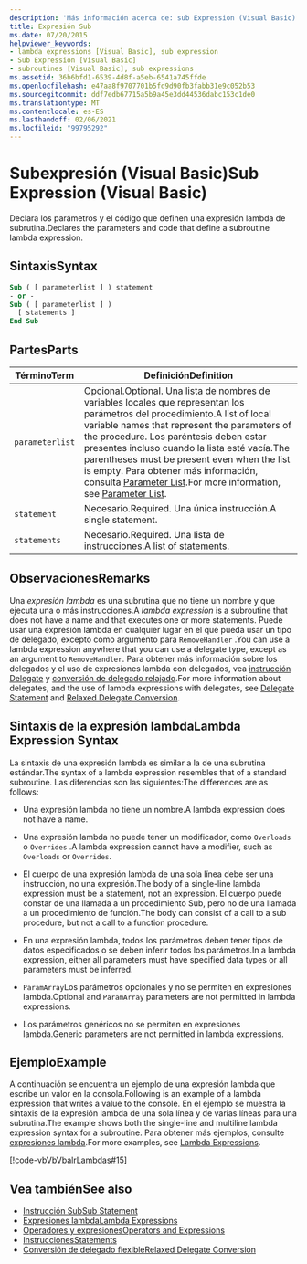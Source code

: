 ```yaml
---
description: 'Más información acerca de: sub Expression (Visual Basic)'
title: Expresión Sub
ms.date: 07/20/2015
helpviewer_keywords:
- lambda expressions [Visual Basic], sub expression
- Sub Expression [Visual Basic]
- subroutines [Visual Basic], sub expressions
ms.assetid: 36b6bfd1-6539-4d8f-a5eb-6541a745ffde
ms.openlocfilehash: e47aa8f9707701b5fd9d90fb3fabb31e9c052b53
ms.sourcegitcommit: ddf7edb67715a5b9a45e3dd44536dabc153c1de0
ms.translationtype: MT
ms.contentlocale: es-ES
ms.lasthandoff: 02/06/2021
ms.locfileid: "99795292"
---
```

# <a name="sub-expression-visual-basic"></a><span data-ttu-id="37ad0-103">Subexpresión (Visual Basic)</span><span class="sxs-lookup"><span data-stu-id="37ad0-103">Sub Expression (Visual Basic)</span></span>

<span data-ttu-id="37ad0-104">Declara los parámetros y el código que definen una expresión lambda de subrutina.</span><span class="sxs-lookup"><span data-stu-id="37ad0-104">Declares the parameters and code that define a subroutine lambda expression.</span></span>  
  
## <a name="syntax"></a><span data-ttu-id="37ad0-105">Sintaxis</span><span class="sxs-lookup"><span data-stu-id="37ad0-105">Syntax</span></span>  
  
```vb  
Sub ( [ parameterlist ] ) statement  
- or -  
Sub ( [ parameterlist ] )  
  [ statements ]  
End Sub  
```  
  
## <a name="parts"></a><span data-ttu-id="37ad0-106">Partes</span><span class="sxs-lookup"><span data-stu-id="37ad0-106">Parts</span></span>  
  
|<span data-ttu-id="37ad0-107">Término</span><span class="sxs-lookup"><span data-stu-id="37ad0-107">Term</span></span>|<span data-ttu-id="37ad0-108">Definición</span><span class="sxs-lookup"><span data-stu-id="37ad0-108">Definition</span></span>|  
|---|---|  
|`parameterlist`|<span data-ttu-id="37ad0-109">Opcional.</span><span class="sxs-lookup"><span data-stu-id="37ad0-109">Optional.</span></span> <span data-ttu-id="37ad0-110">Una lista de nombres de variables locales que representan los parámetros del procedimiento.</span><span class="sxs-lookup"><span data-stu-id="37ad0-110">A list of local variable names that represent the parameters of the procedure.</span></span> <span data-ttu-id="37ad0-111">Los paréntesis deben estar presentes incluso cuando la lista esté vacía.</span><span class="sxs-lookup"><span data-stu-id="37ad0-111">The parentheses must be present even when the list is empty.</span></span> <span data-ttu-id="37ad0-112">Para obtener más información, consulta [Parameter List](../statements/parameter-list.md).</span><span class="sxs-lookup"><span data-stu-id="37ad0-112">For more information, see [Parameter List](../statements/parameter-list.md).</span></span>|  
|`statement`|<span data-ttu-id="37ad0-113">Necesario.</span><span class="sxs-lookup"><span data-stu-id="37ad0-113">Required.</span></span> <span data-ttu-id="37ad0-114">Una única instrucción.</span><span class="sxs-lookup"><span data-stu-id="37ad0-114">A single statement.</span></span>|  
|`statements`|<span data-ttu-id="37ad0-115">Necesario.</span><span class="sxs-lookup"><span data-stu-id="37ad0-115">Required.</span></span> <span data-ttu-id="37ad0-116">Una lista de instrucciones.</span><span class="sxs-lookup"><span data-stu-id="37ad0-116">A list of statements.</span></span>|  
  
## <a name="remarks"></a><span data-ttu-id="37ad0-117">Observaciones</span><span class="sxs-lookup"><span data-stu-id="37ad0-117">Remarks</span></span>  

 <span data-ttu-id="37ad0-118">Una *expresión lambda* es una subrutina que no tiene un nombre y que ejecuta una o más instrucciones.</span><span class="sxs-lookup"><span data-stu-id="37ad0-118">A *lambda expression* is a subroutine that does not have a name and that executes one or more statements.</span></span> <span data-ttu-id="37ad0-119">Puede usar una expresión lambda en cualquier lugar en el que pueda usar un tipo de delegado, excepto como argumento para `RemoveHandler` .</span><span class="sxs-lookup"><span data-stu-id="37ad0-119">You can use a lambda expression anywhere that you can use a delegate type, except as an argument to `RemoveHandler`.</span></span> <span data-ttu-id="37ad0-120">Para obtener más información sobre los delegados y el uso de expresiones lambda con delegados, vea [instrucción Delegate](../statements/delegate-statement.md) y [conversión de delegado relajado](../../programming-guide/language-features/delegates/relaxed-delegate-conversion.md).</span><span class="sxs-lookup"><span data-stu-id="37ad0-120">For more information about delegates, and the use of lambda expressions with delegates, see [Delegate Statement](../statements/delegate-statement.md) and [Relaxed Delegate Conversion](../../programming-guide/language-features/delegates/relaxed-delegate-conversion.md).</span></span>  
  
## <a name="lambda-expression-syntax"></a><span data-ttu-id="37ad0-121">Sintaxis de la expresión lambda</span><span class="sxs-lookup"><span data-stu-id="37ad0-121">Lambda Expression Syntax</span></span>  

 <span data-ttu-id="37ad0-122">La sintaxis de una expresión lambda es similar a la de una subrutina estándar.</span><span class="sxs-lookup"><span data-stu-id="37ad0-122">The syntax of a lambda expression resembles that of a standard subroutine.</span></span> <span data-ttu-id="37ad0-123">Las diferencias son las siguientes:</span><span class="sxs-lookup"><span data-stu-id="37ad0-123">The differences are as follows:</span></span>  
  
- <span data-ttu-id="37ad0-124">Una expresión lambda no tiene un nombre.</span><span class="sxs-lookup"><span data-stu-id="37ad0-124">A lambda expression does not have a name.</span></span>  
  
- <span data-ttu-id="37ad0-125">Una expresión lambda no puede tener un modificador, como `Overloads` o `Overrides` .</span><span class="sxs-lookup"><span data-stu-id="37ad0-125">A lambda expression cannot have a modifier, such as `Overloads` or `Overrides`.</span></span>  
  
- <span data-ttu-id="37ad0-126">El cuerpo de una expresión lambda de una sola línea debe ser una instrucción, no una expresión.</span><span class="sxs-lookup"><span data-stu-id="37ad0-126">The body of a single-line lambda expression must be a statement, not an expression.</span></span> <span data-ttu-id="37ad0-127">El cuerpo puede constar de una llamada a un procedimiento Sub, pero no de una llamada a un procedimiento de función.</span><span class="sxs-lookup"><span data-stu-id="37ad0-127">The body can consist of a call to a sub procedure, but not a call to a function procedure.</span></span>  
  
- <span data-ttu-id="37ad0-128">En una expresión lambda, todos los parámetros deben tener tipos de datos especificados o se deben inferir todos los parámetros.</span><span class="sxs-lookup"><span data-stu-id="37ad0-128">In a lambda expression, either all parameters must have specified data types or all parameters must be inferred.</span></span>  
  
- <span data-ttu-id="37ad0-129">`ParamArray`Los parámetros opcionales y no se permiten en expresiones lambda.</span><span class="sxs-lookup"><span data-stu-id="37ad0-129">Optional and `ParamArray` parameters are not permitted in lambda expressions.</span></span>  
  
- <span data-ttu-id="37ad0-130">Los parámetros genéricos no se permiten en expresiones lambda.</span><span class="sxs-lookup"><span data-stu-id="37ad0-130">Generic parameters are not permitted in lambda expressions.</span></span>  
  
## <a name="example"></a><span data-ttu-id="37ad0-131">Ejemplo</span><span class="sxs-lookup"><span data-stu-id="37ad0-131">Example</span></span>  

 <span data-ttu-id="37ad0-132">A continuación se encuentra un ejemplo de una expresión lambda que escribe un valor en la consola.</span><span class="sxs-lookup"><span data-stu-id="37ad0-132">Following is an example of a lambda expression that writes a value to the console.</span></span> <span data-ttu-id="37ad0-133">En el ejemplo se muestra la sintaxis de la expresión lambda de una sola línea y de varias líneas para una subrutina.</span><span class="sxs-lookup"><span data-stu-id="37ad0-133">The example shows both the single-line and multiline lambda expression syntax for a subroutine.</span></span> <span data-ttu-id="37ad0-134">Para obtener más ejemplos, consulte [expresiones lambda](../../programming-guide/language-features/procedures/lambda-expressions.md).</span><span class="sxs-lookup"><span data-stu-id="37ad0-134">For more examples, see [Lambda Expressions](../../programming-guide/language-features/procedures/lambda-expressions.md).</span></span>  
  
 [!code-vb[VbVbalrLambdas#15](~/samples/snippets/visualbasic/VS_Snippets_VBCSharp/VbVbalrLambdas/VB/Class1.vb#15)]  
  
## <a name="see-also"></a><span data-ttu-id="37ad0-135">Vea también</span><span class="sxs-lookup"><span data-stu-id="37ad0-135">See also</span></span>

- [<span data-ttu-id="37ad0-136">Instrucción Sub</span><span class="sxs-lookup"><span data-stu-id="37ad0-136">Sub Statement</span></span>](../statements/sub-statement.md)
- [<span data-ttu-id="37ad0-137">Expresiones lambda</span><span class="sxs-lookup"><span data-stu-id="37ad0-137">Lambda Expressions</span></span>](../../programming-guide/language-features/procedures/lambda-expressions.md)
- [<span data-ttu-id="37ad0-138">Operadores y expresiones</span><span class="sxs-lookup"><span data-stu-id="37ad0-138">Operators and Expressions</span></span>](../../programming-guide/language-features/operators-and-expressions/index.md)
- [<span data-ttu-id="37ad0-139">Instrucciones</span><span class="sxs-lookup"><span data-stu-id="37ad0-139">Statements</span></span>](../../programming-guide/language-features/statements.md)
- [<span data-ttu-id="37ad0-140">Conversión de delegado flexible</span><span class="sxs-lookup"><span data-stu-id="37ad0-140">Relaxed Delegate Conversion</span></span>](../../programming-guide/language-features/delegates/relaxed-delegate-conversion.md)
